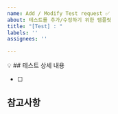 ```yaml
---
name: Add / Modify Test request ✅
about: 테스트를 추가/수정하기 위한 템플릿
title: "[Test] : "
labels: ''
assignees: ''

---
```


<aside>
💡 ## 테스트 상세 내용

- [ ] 

## 참고사항  

</aside>
